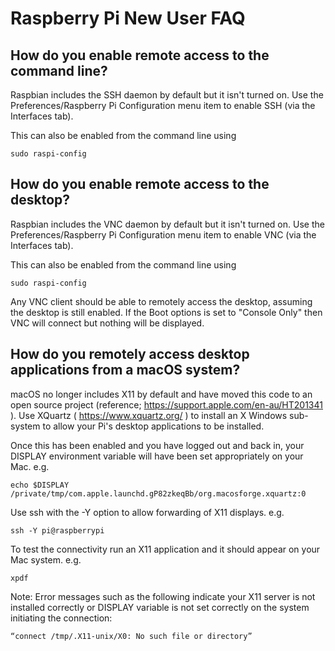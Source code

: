 # Raspberry Pi New User FAQ #

## How do you enable remote access to the command line? ##

Raspbian includes the SSH daemon by default but it isn't turned on. Use the Preferences/Raspberry Pi Configuration menu item to enable SSH (via the Interfaces tab).

This can also be enabled from the command line using

```sudo raspi-config```

## How do you enable remote access to the desktop? ##

Raspbian includes the VNC daemon by default but it isn't turned on. Use the Preferences/Raspberry Pi Configuration menu item to enable VNC (via the Interfaces tab).

This can also be enabled from the command line using 

```sudo raspi-config```

Any VNC client should be able to remotely access the desktop, assuming the desktop is still enabled. If the Boot options is set to "Console Only" then VNC will connect but nothing will be displayed.

## How do you remotely access desktop applications from a macOS system? ##

macOS no longer includes X11 by default and have moved this code to an open source project (reference; https://support.apple.com/en-au/HT201341 ). Use XQuartz ( https://www.xquartz.org/ ) to install an X Windows sub-system to allow your Pi's desktop applications to be installed.

Once this has been enabled and you have logged out and back in, your DISPLAY environment variable will have been set appropriately on your Mac. e.g. 

```
echo $DISPLAY
/private/tmp/com.apple.launchd.gP82zkeqBb/org.macosforge.xquartz:0
```

Use ssh with the -Y option to allow forwarding of X11 displays. e.g. 

```ssh -Y pi@raspberrypi```

To test the connectivity run an X11 application and it should appear on your Mac system. e.g. 

```xpdf```

Note: Error messages such as the following indicate your X11 server is not installed correctly or DISPLAY variable is not set correctly on the system initiating the connection:

```“connect /tmp/.X11-unix/X0: No such file or directory”```
